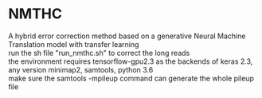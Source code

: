 # NMTHC
A hybrid error correction method based on a generative Neural Machine Translation model with transfer learning    
run the sh file "run_nmthc.sh"  to correct the long reads    
the environment requires tensorflow-gpu2.3 as the backends of keras 2.3, any version minimap2, samtools, python 3.6    
make sure the samtools -mpileup command can generate the whole pileup file    
